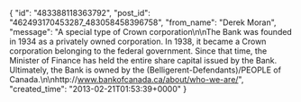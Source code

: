  {
   "id": "483388118363792",
   "post_id": "462493170453287_483058458396758",
   "from_name": "Derek Moran",
   "message": "A special type of Crown corporation\n\nThe Bank was founded in 1934 as a privately owned corporation. In 1938, it became a Crown corporation belonging to the federal government. Since that time, the Minister of Finance has held the entire share capital issued by the Bank. Ultimately, the Bank is owned by the (Belligerent-Defendants)/PEOPLE of Canada.\n\nhttp://www.bankofcanada.ca/about/who-we-are/",
   "created_time": "2013-02-21T01:53:39+0000"
 }
